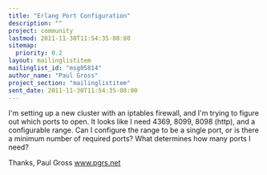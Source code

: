 ```yaml
---
title: "Erlang Port Configuration"
description: ""
project: community
lastmod: 2011-11-30T11:54:35-08:00
sitemap:
  priority: 0.2
layout: mailinglistitem
mailinglist_id: "msg05814"
author_name: "Paul Gross"
project_section: "mailinglistitem"
sent_date: 2011-11-30T11:54:35-08:00
---
```



I'm setting up a new cluster with an iptables firewall, and I'm trying 
to figure out which ports to open. It looks like I need 4369, 8099, 8098 
(http), and a configurable range. Can I configure the range to be a 
single port, or is there a minimum number of required ports? What 
determines how many ports I need?


Thanks,
Paul Gross
www.pgrs.net

